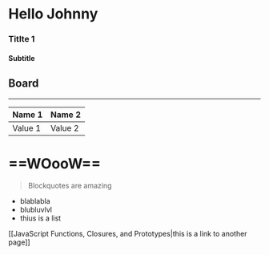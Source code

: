 # Hello Johnny 

### Titlte 1 

#### Subtitle

Board
---------

----


Name 1 | Name 2 
--------| --------
Value 1 | Value 2 

# ==WOooW==


> Blockquotes  are amazing


*  blablabla 
*  blubluvlvl 
*  thius is a list

[[JavaScript Functions, Closures, and Prototypes|this is a link to another page]]
